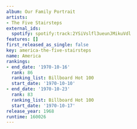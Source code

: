 ```yaml
---
album: Our Family Portrait
artists:
- The Five Stairsteps
external_ids:
  spotify: spotify:track:2YSiVslfl3ueunJMikuVdl
features: []
first_released_as_single: false
key: america-the-five-stairsteps
name: America
rankings:
- end_date: '1970-10-16'
  rank: 86
  ranking_list: Billboard Hot 100
  start_date: '1970-10-10'
- end_date: '1970-10-23'
  rank: 83
  ranking_list: Billboard Hot 100
  start_date: '1970-10-17'
release_year: 1968
runtime: 160026
---
```


